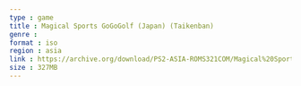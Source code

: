 ```yaml
---
type : game
title : Magical Sports GoGoGolf (Japan) (Taikenban)
genre : 
format : iso
region : asia
link : https://archive.org/download/PS2-ASIA-ROMS321COM/Magical%20Sports%20GoGoGolf%20%28Japan%29%20%28Taikenban%29.7z
size : 327MB
---
```

